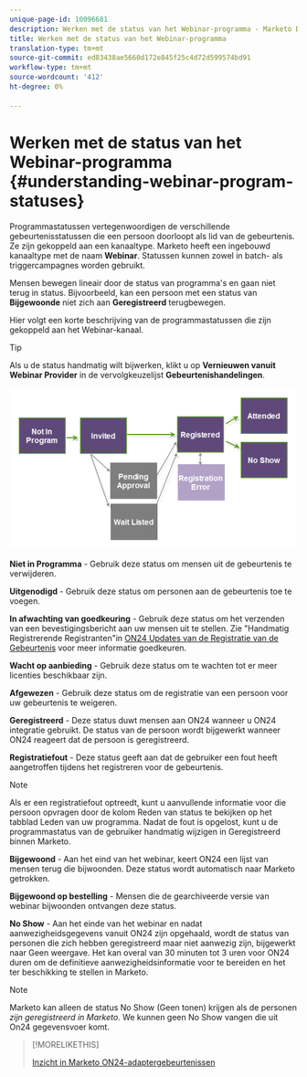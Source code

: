 ```yaml
---
unique-page-id: 10096681
description: Werken met de status van het Webinar-programma - Marketo Docs - Productdocumentatie
title: Werken met de status van het Webinar-programma
translation-type: tm+mt
source-git-commit: ed83438ae5660d172e845f25c4d72d599574bd91
workflow-type: tm+mt
source-wordcount: '412'
ht-degree: 0%

---
```



# Werken met de status van het Webinar-programma {#understanding-webinar-program-statuses}

Programmastatussen vertegenwoordigen de verschillende gebeurtenisstatussen die een persoon doorloopt als lid van de gebeurtenis. Ze zijn gekoppeld aan een kanaaltype. Marketo heeft een ingebouwd kanaaltype met de naam **Webinar**. Statussen kunnen zowel in batch- als triggercampagnes worden gebruikt.

Mensen bewegen lineair door de status van programma&#39;s en gaan niet terug in status. Bijvoorbeeld, kan een persoon met een status van **Bijgewoonde** niet zich aan **Geregistreerd** terugbewegen.

Hier volgt een korte beschrijving van de programmastatussen die zijn gekoppeld aan het Webinar-kanaal.

>[!TIP]
>
>Als u de status handmatig wilt bijwerken, klikt u op **Vernieuwen vanuit Webinar Provider** in de vervolgkeuzelijst **Gebeurtenishandelingen**.

![](assets/image2015-12-17-13-3a52-3a39.png)

**Niet in Programma**  - Gebruik deze status om mensen uit de gebeurtenis te verwijderen.

**Uitgenodigd**  - Gebruik deze status om personen aan de gebeurtenis toe te voegen.

**In afwachting van goedkeuring**  - Gebruik deze status om het verzenden van een bevestigingsbericht aan uw mensen uit te stellen. Zie &quot;Handmatig Registrerende Registranten&quot;in [ON24 Updates van de Registratie van de Gebeurtenis](/help/marketo/product-docs/demand-generation/events/create-an-event/create-an-event-with-the-marketo-on24-adapter/on24-event-registration-updates.md) voor meer informatie goedkeuren.

**Wacht op aanbieding**  - Gebruik deze status om te wachten tot er meer licenties beschikbaar zijn.

**Afgewezen**  - Gebruik deze status om de registratie van een persoon voor uw gebeurtenis te weigeren.

**Geregistreerd**  - Deze status duwt mensen aan ON24 wanneer u ON24 integratie gebruikt. De status van de persoon wordt bijgewerkt wanneer ON24 reageert dat de persoon is geregistreerd.

**Registratiefout**  - Deze status geeft aan dat de gebruiker een fout heeft aangetroffen tijdens het registreren voor de gebeurtenis.

>[!NOTE]
>
>Als er een registratiefout optreedt, kunt u aanvullende informatie voor die persoon opvragen door de kolom Reden van status te bekijken op het tabblad Leden van uw programma. Nadat de fout is opgelost, kunt u de programmastatus van de gebruiker handmatig wijzigen in Geregistreerd binnen Marketo.

**Bijgewoond**  - Aan het eind van het webinar, keert ON24 een lijst van mensen terug die bijwoonden. Deze status wordt automatisch naar Marketo getrokken.

**Bijgewoond op bestelling**  - Mensen die de gearchiveerde versie van webinar bijwoonden ontvangen deze status.

**No Show**  - Aan het einde van het webinar en nadat aanwezigheidsgegevens vanuit ON24 zijn opgehaald, wordt de status van personen die zich hebben geregistreerd maar niet aanwezig zijn, bijgewerkt naar Geen weergave. Het kan overal van 30 minuten tot 3 uren voor ON24 duren om de definitieve aanwezigheidsinformatie voor te bereiden en het ter beschikking te stellen in Marketo.

>[!NOTE]
>
>Marketo kan alleen de status No Show (Geen tonen) krijgen als de personen *zijn geregistreerd in Marketo*. We kunnen geen No Show vangen die uit On24 gegevensvoer komt.

>[!MORELIKETHIS]
>
>[Inzicht in Marketo ON24-adaptergebeurtenissen](/help/marketo/product-docs/demand-generation/events/create-an-event/create-an-event-with-the-marketo-on24-adapter/understanding-marketo-on24-adapter-events.md)
